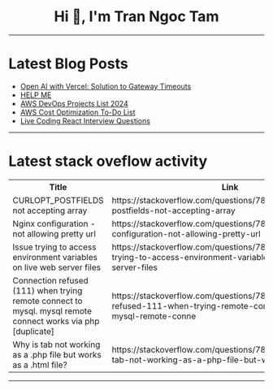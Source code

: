<h1 align="center">Hi 👋, I'm Tran Ngoc Tam</h1>

---

# Latest Blog Posts 
<!-- BLOG-POST-LIST:START -->
- [Open AI with Vercel: Solution to Gateway Timeouts](https://dev.to/buildwebcrumbs/open-ai-with-vercel-a-way-around-gateway-timeouts-1ec9)
- [HELP ME](https://dev.to/msalman12345/help-me-2o9c)
- [AWS DevOps Projects List 2024](https://dev.to/aws-builders/aws-devops-projects-list-2024-41fn)
- [AWS Cost Optimization To-Do List](https://dev.to/nmend/aws-cost-optimization-to-do-list-21a1)
- [Live Coding React Interview Questions](https://dev.to/allenarduino/live-coding-react-interview-questions-2ndh)
<!-- BLOG-POST-LIST:END -->

---

# Latest stack oveflow activity
<table>
  <tr><th>Title</th><th>Link</th></tr>
  <!-- STACKOVERFLOW:START --><tr><td>CURLOPT_POSTFIELDS not accepting array</td><td>https://stackoverflow.com/questions/78557696/curlopt-postfields-not-accepting-array</td></tr><tr><td>Nginx configuration - not allowing pretty url</td><td>https://stackoverflow.com/questions/78557688/nginx-configuration-not-allowing-pretty-url</td></tr><tr><td>Issue trying to access environment variables on live web server files</td><td>https://stackoverflow.com/questions/78557600/issue-trying-to-access-environment-variables-on-live-web-server-files</td></tr><tr><td>Connection refused &lpar;111&rpar; when trying remote connect to mysql. mysql remote connect works via php [duplicate]</td><td>https://stackoverflow.com/questions/78557563/connection-refused-111-when-trying-remote-connect-to-mysql-mysql-remote-conne</td></tr><tr><td>Why is tab not working as a .php file but works as a .html file?</td><td>https://stackoverflow.com/questions/78557535/why-is-tab-not-working-as-a-php-file-but-works-as-a-html-file</td></tr><!-- STACKOVERFLOW:END -->
</table>

---


